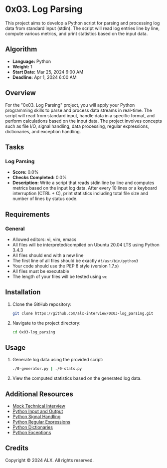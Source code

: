 # 0x03. Log Parsing

This project aims to develop a Python script for parsing and processing log data from standard input (stdin). The script will read log entries line by line, compute various metrics, and print statistics based on the input data.

## Algorithm

- **Language:** Python
- **Weight:** 1
- **Start Date:** Mar 25, 2024 6:00 AM
- **Deadline:** Apr 1, 2024 6:00 AM

## Overview

For the "0x03. Log Parsing" project, you will apply your Python programming skills to parse and process data streams in real-time. The script will read from standard input, handle data in a specific format, and perform calculations based on the input data. The project involves concepts such as file I/O, signal handling, data processing, regular expressions, dictionaries, and exception handling.

## Tasks

### Log Parsing

- **Score:** 0.0%
- **Checks Completed:** 0.0%
- **Description:** Write a script that reads stdin line by line and computes metrics based on the input log data. After every 10 lines or a keyboard interruption (CTRL + C), print statistics including total file size and number of lines by status code.

## Requirements

### General

- Allowed editors: vi, vim, emacs
- All files will be interpreted/compiled on Ubuntu 20.04 LTS using Python 3.4.3
- All files should end with a new line
- The first line of all files should be exactly `#!/usr/bin/python3`
- Your code should use the PEP 8 style (version 1.7.x)
- All files must be executable
- The length of your files will be tested using `wc`

## Installation

1. Clone the GitHub repository:

   ```bash
   git clone https://github.com/alx-interview/0x03-log_parsing.git
   ```

2. Navigate to the project directory:

   ```bash
   cd 0x03-log_parsing
   ```

## Usage

1. Generate log data using the provided script:

   ```bash
   ./0-generator.py | ./0-stats.py
   ```

2. View the computed statistics based on the generated log data.

## Additional Resources

- [Mock Technical Interview](#)
- [Python Input and Output](#)
- [Python Signal Handling](#)
- [Python Regular Expressions](#)
- [Python Dictionaries](#)
- [Python Exceptions](#)

## Credits

Copyright © 2024 ALX. All rights reserved.
